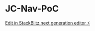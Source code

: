 # JC-Nav-PoC

[Edit in StackBlitz next generation editor ⚡️](https://stackblitz.com/~/github.com/morphine-cake/JC-Nav-PoC)